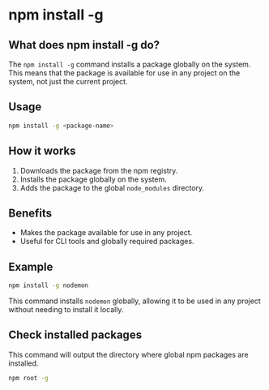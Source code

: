 # npm install -g

## What does npm install -g do?

The `npm install -g` command installs a package globally on the system. This means that the package is available for use in any project on the system, not just the current project.

## Usage

```sh
npm install -g <package-name>
```

## How it works

1. Downloads the package from the npm registry.
2. Installs the package globally on the system.
3. Adds the package to the global `node_modules` directory.

## Benefits

- Makes the package available for use in any project.
- Useful for CLI tools and globally required packages.

## Example

```sh
npm install -g nodemon
```

This command installs `nodemon` globally, allowing it to be used in any project without needing to install it locally.

## Check installed packages

This command will output the directory where global npm packages are installed.

```sh
npm root -g
```
